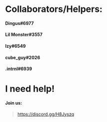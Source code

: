 # **Collaborators/Helpers:**
#### **Dingus#6977**
#### **Lil Monster#3557**
#### **Izy#6549**
#### **cube_guy#2026**
#### **.intrnl#6939**


# **I need help!**
#### **Join us:**
> https://discord.gg/H8Jyszq
